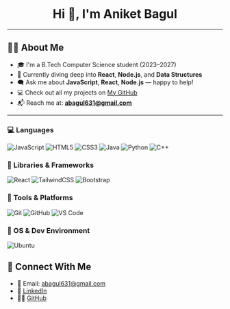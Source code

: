 <h1 align="center">Hi 👋, I'm Aniket Bagul</h1>

---

## 👨‍💻 About Me

- 🎓 I'm a B.Tech Computer Science student (2023–2027)  
- 🌱 Currently diving deep into **React**, **Node.js**, and **Data Structures**  
- 🗨️ Ask me about **JavaScript**, **React**, **Node.js** — happy to help!  
- 💻 Check out all my projects on [My GitHub](https://github.com/your-username)  
- 📬 Reach me at: **abagul631@gmail.com**  

---


### 💻 Languages
![JavaScript](https://img.shields.io/badge/-JavaScript-F7DF1E?style=flat&logo=javascript)
![HTML5](https://img.shields.io/badge/-HTML5-E34F26?style=flat&logo=html5)
![CSS3](https://img.shields.io/badge/-CSS3-1572B6?style=flat&logo=css3)
![Java](https://img.shields.io/badge/-Java-007396?style=flat&logo=java)
![Python](https://img.shields.io/badge/-Python-3776AB?style=flat&logo=python)
![C++](https://img.shields.io/badge/-C++-00599C?style=flat&logo=c%2b%2b)

### 🧰 Libraries & Frameworks
![React](https://img.shields.io/badge/-React-61DAFB?style=flat&logo=react)
![TailwindCSS](https://img.shields.io/badge/-TailwindCSS-06B6D4?style=flat&logo=tailwindcss)
![Bootstrap](https://img.shields.io/badge/-Bootstrap-7952B3?style=flat&logo=bootstrap)

### 🔧 Tools & Platforms
![Git](https://img.shields.io/badge/-Git-F05032?style=flat&logo=git)
![GitHub](https://img.shields.io/badge/-GitHub-181717?style=flat&logo=github)
![VS Code](https://img.shields.io/badge/-VSCode-007ACC?style=flat&logo=visual-studio-code)



### 🐧 OS & Dev Environment
![Ubuntu](https://img.shields.io/badge/-Ubuntu-E95420?style=flat&logo=ubuntu)


## 📱 Connect With Me

- 📧 Email: abagul631@gmail.com
- 💼 [LinkedIn](#)
- 🧑‍💻 [GitHub](https://github.com/your-username)
